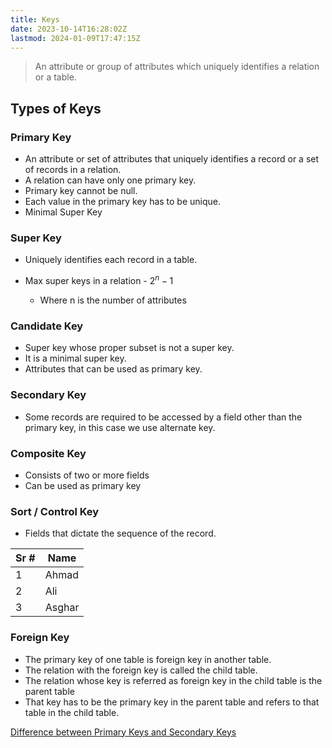 ```yaml
---
title: Keys
date: 2023-10-14T16:28:02Z
lastmod: 2024-01-09T17:47:15Z
---
```


> An attribute or group of attributes which uniquely identifies a relation or a table.

## Types of Keys

### Primary Key

* An attribute or set of attributes that uniquely identifies a record or a set of records in a relation.
* A relation can have only one primary key.
* Primary key cannot be null.
* Each value in the primary key has to be unique.
* Minimal Super Key

### Super Key

* Uniquely identifies each record in a table.
* Max super keys in a relation - $2^n - 1$

  * Where n is the number of attributes

### Candidate Key

* Super key whose proper subset is not a super key.
* It is a minimal super key.
* Attributes that can be used as primary key.

### Secondary Key

* Some records are required to be accessed by a field other than the primary key, in this case we use alternate key.

### Composite Key

* Consists of two or more fields
* Can be used as primary key

### Sort / Control Key

* Fields that dictate the sequence of the record.

| Sr # | Name   |
| ---- | ------ |
| 1    | Ahmad  |
| 2    | Ali    |
| 3    | Asghar |

### Foreign Key

* The primary key of one table is foreign key in another table.
* The relation with the foreign key is called the child table.
* The relation whose key is referred as foreign key in the child table is the parent table
* That key has to be the primary key in the parent table and refers to that table in the child table.

[Difference between Primary Keys and Secondary Keys](https://unstop.com/blog/difference-between-primary-key-and-candidate-key)
